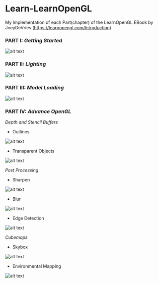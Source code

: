# Learn-LearnOpenGL
My Implementation of each Part(chapter) of the LearnOpenGL EBook by JoeyDeVries  (https://learnopengl.com/Introduction)

### PART I: *Getting Started*
![alt text](https://github.com/tic-tacs/Learn-LearnOpenGL/blob/main/DemoGifs/Part1.gif) 

### PART II: *Lighting*
![alt text](https://github.com/tic-tacs/Learn-LearnOpenGL/blob/main/DemoGifs/Part2.gif?raw=true) 

### PART III: *Model Loading*
![alt text](https://github.com/tic-tacs/Learn-LearnOpenGL/blob/main/DemoGifs/Part3.gif?raw=true) 

### PART IV: *Advance OpenGL*
*Depth and Stencil Buffers*
 
- Outlines

![alt text](https://github.com/tic-tacs/Learn-LearnOpenGL/blob/main/DemoGifs/Part4_Outline.gif) 

- Transparent Objects

![alt text](https://github.com/tic-tacs/Learn-LearnOpenGL/blob/main/DemoGifs/Part4_Transparent.gif) 

*Post Processing*

- Sharpen

![alt text](https://github.com/tic-tacs/Learn-LearnOpenGL/blob/main/DemoGifs/Sharpen.gif) 

- Blur

![alt text](https://github.com/tic-tacs/Learn-LearnOpenGL/blob/main/DemoGifs/Blur.gif) 

- Edge Detection

![alt text](https://github.com/tic-tacs/Learn-LearnOpenGL/blob/main/DemoGifs/Edge_Detection.gif) 

*Cubemaps*

- Skybox

![alt text](https://github.com/tic-tacs/Learn-LearnOpenGL/blob/main/DemoGifs/skybox.gif) 

- Environmental Mapping

![alt text](https://github.com/tic-tacs/Learn-LearnOpenGL/blob/main/DemoGifs/environmental_mapping.gif) 
